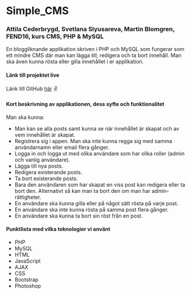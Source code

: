 # Simple_CMS

### Attila Cederbrygd, Svetlana Slyusareva, Martin Blomgren, FEND16, kurs CMS, PHP & MySQL

En bloggliknande applikation skriven i PHP och MySQL som fungerar som ett mindre CMS där man kan lägga till, redigera och ta bort innehåll. Man ska även kunna rösta eller gilla innehållet i er applikation.


#### Länk till projektet live
Länk till GitHub [här](https://github.com/SvetlanaSS/Simple_CMS) :v:


#### Kort beskrivning av applikationen, dess syfte och funktionalitet

Man ska kunna:

* Man kan se alla posts samt kunna se när innehållet är skapat och av vem innehållet är skapat.
* Registrera sig i appen. Man ska inte kunna regga sig med samma användarnamn eller email flera gånger.
* Logga in och logga ut med olika användare som har olika roller (admin och vanlig användare).
* Lägga till nya posts.
* Redigera existerande posts.
* Ta bort existerande posts.
* Bara den användaren som har skapat en viss post kan redigera eller ta bort den. Alternativt så kan man ta bort den om man har admin-rättigheter.
* En användare ska kunna gilla eller på något sätt rösta på varje post.
* En användare ska inte kunna rösta på samma post flera gånger.
* En användare ska kunna ta bort sin röst från en post.


#### Punktlista med vilka teknologier vi använt
* PHP
* MySQL
* HTML
* JavaScript
* AJAX
* CSS
* Bootstrap
* Photoshop

